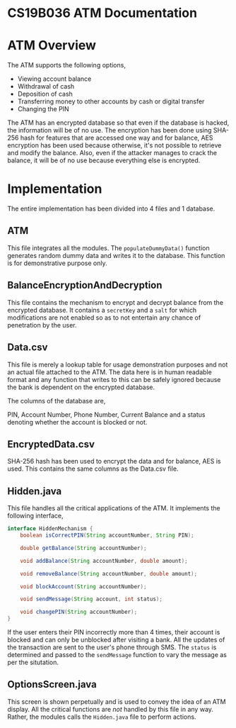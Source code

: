 # CS19B036 ATM Documentation

# ATM Overview

The ATM supports the following options,

- Viewing account balance
- Withdrawal of cash
- Deposition of cash
- Transferring money to other accounts by cash or digital transfer
- Changing the PIN

The ATM has an encrypted database so that even if the database is hacked, the information will be of no use. The encryption has been done using SHA-256 hash for features that are accessed one way and for balance, AES encryption has been used because otherwise, it's not possible to retrieve and modify the balance. Also, even if the attacker manages to crack the balance, it will be of no use because everything else is encrypted. 

# Implementation

The entire implementation has been divided into 4 files and 1 database.

## ATM

This file integrates all the modules. The `populateDummyData()`  function generates random dummy data and writes it to the database. This function is for demonstrative purpose only.

## BalanceEncryptionAndDecryption

This file contains the mechanism to encrypt and decrypt balance from the encrypted database. It contains a `secretKey` and a `salt` for which modifications are not enabled so as to not entertain any chance of penetration by the user. 

## Data.csv

This file is merely a lookup table for usage demonstration purposes and not an actual file attached to the ATM. The data here is in human readable format and any function that writes to this can be safely ignored because the bank is dependent on the encrypted database.

The columns of the database are,

PIN, Account Number, Phone Number, Current Balance and a status denoting whether the account is blocked or not.

## EncryptedData.csv

SHA-256 hash has been used to encrypt the data and for balance, AES is used. This contains the same columns as the Data.csv file.

## Hidden.java

This file handles all the critical applications of the ATM. It implements the following interface,

```java
interface HiddenMechanism {
    boolean isCorrectPIN(String accountNumber, String PIN);

    double getBalance(String accountNumber);

    void addBalance(String accountNumber, double amount);

    void removeBalance(String accountNumber, double amount);

    void blockAccount(String accountNumber);

    void sendMessage(String account, int status);

    void changePIN(String accountNumber);
}
```

If the user enters their PIN incorrectly more than 4 times, their account is blocked and can only be unblocked after visiting a bank. All the updates of the transaction are sent to the user's phone through SMS. The `status` is determined and passed to the `sendMessage` function to vary the message as per the situtation.

## OptionsScreen.java

This screen is shown perpetually and is used to convey the idea of an ATM display. All the critical functions are *not* handled by this file in any way. Rather, the modules calls the `Hidden.java` file to perform actions.